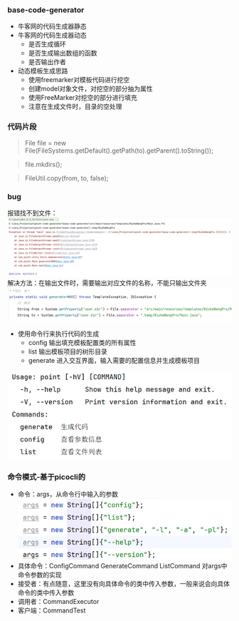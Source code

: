 ### base-code-generator

- 牛客网的代码生成器静态
- 牛客网的代码生成器动态
  - 是否生成循环
  - 是否生成输出数组的函数
  - 是否输出作者
- 动态模板生成思路
  - 使用freemarker对模板代码进行挖空
  - 创建model对象文件，对挖空的部分抽为属性
  - 使用FreeMarker对挖空的部分进行填充
  - 注意在生成文件时，目录的空处理



### 代码片段

> File file = new File(FileSystems.getDefault().getPath(to).getParent().toString());

> file.mkdirs();

> FileUtil.copy(from, to, false);


### bug
报错找不到文件：
![img.png](img.png)
解决方法：在输出文件时，需要输出对应文件的名称，不能只输出文件夹
![img_1.png](img_1.png)

- 使用命令行来执行代码的生成
  - config 输出填充模板配置类的所有属性
  - list 输出模板项目的树形目录
  - generate 进入交互界面，输入需要的配置信息并生成模板项目

![img_2.png](img_2.png)

### 命令模式-基于picocli的
- 命令：args，从命令行中输入的参数
![img_3.png](img_3.png)
- 具体命令：ConfigCommand  GenerateCommand  ListCommand 对args中命令参数的实现
- 接受者：有点随意，这里没有向具体命令的类中传入参数，一般来说会向具体命令的类中传入参数
- 调用者：CommandExecutor
- 客户端：CommandTest
